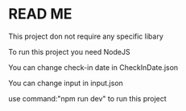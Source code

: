 <H1>READ ME</H1>
<p>This project don not require any specific libary</p>
<p>To run this project you need NodeJS</p>
<p>You can change check-in date in CheckInDate.json</p>
<p>You can change input in input.json</p>
<p>use command:"npm run dev" to run this project </p>
